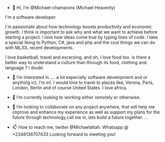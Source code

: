 - 👋 Hi, I’m @Michael-champions (Michael Heavenly)

I'm a software developer.

I'm passionate about how technology boosts productivity and economic growth. I think is important to ask why and what we want to achieve before starting a project. I love how ideas come true by typing lines of code. I take a special liking to Python, C#, java and php and the cool things we can do with ML/DL recent developments.  

I love basketball, travel and excersing, and oh, i love food too. is there a better way to understand a culture than through its food, clothing and language ? i doubt.
- 👀 I’m interested in .... a lot especially software development and or anything ict, I'm in!.
I would love to travel to places like, Verona, Paris, London, Berlin and of course United States.
I love africa.

- 🌱 I’m currently looking to working either remotely or otherwise.
- 💞️ I’m looking to collaborate on any project anywhere, that will help me improve and enhance my experience as well as support my plans for the future through technology,call me in, lets build a future together. ...
- 📫 How to reach me,
twitter @Michaelattah. Whatsapp @ +2348136707433
Looking forward to meeting you! 


<!---
Michael-champions/Michael-champions is a ✨ special ✨ repository because its `README.md` (this file) appears on your GitHub profile.
You can click the Preview link to take a look at your changes.
--->

